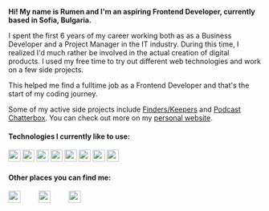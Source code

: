 **Hi! My name is Rumen and I'm an aspiring Frontend Developer, currently based in Sofia, Bulgaria.**

I spent the first 6 years of my career working both as as a Business Developer and a Project Manager in the IT industry. During this time, I realized I'd much rather be involved in the actual creation of digital products. I used my free time to try out different web technologies and work on a few side projects. 

This helped me find a fulltime job as a Frontend Developer and that's the start of my coding journey. 

Some of my active side projects include [Finders/Keepers](http://finderskeepers.pro) and [Podcast Chatterbox](https://pdocastchatterbox.com). You can check out more on my [personal website](https://rmanev.com).

#### Technologies I currently like to use:
<img src="https://simpleicons.org/icons/html5.svg" width="24" height="24"/>
<img src="https://simpleicons.org/icons/css3.svg" width="24" height="24"/>
<img src="https://simpleicons.org/icons/javascript.svg" width="24" height="24"/>
<img src="https://simpleicons.org/icons/react.svg" width="24" height="24"/>
<img src="https://simpleicons.org/icons/angular.svg" width="24" height="24"/>
<img src="https://simpleicons.org/icons/graphql.svg" width="24" height="24"/>
<img src="https://simpleicons.org/icons/mongodb.svg" width="24" height="24"/>
<img src="https://simpleicons.org/icons/amazonaws.svg" width="24" height="24"/>

#### Other places you can find me: 
[<img src="https://simpleicons.org/icons/twitter.svg" width="24" height="24" style="margin-right: 2rem"/>](https://twitter.com/room_n)
[<img src="https://simpleicons.org/icons/medium.svg" width="24" height="24" style="margin-right: 2rem"/>](https://medium.com/@room_n)
[<img src="https://simpleicons.org/icons/linkedin.svg" width="24" height="24"/>](https://linkedin.com/in/rmanev)